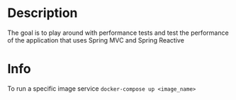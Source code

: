 # Description
The goal is to play around with performance tests and test the performance of the application that uses Spring MVC and Spring Reactive
# Info
To run a specific image service `docker-compose up <image_name>`
